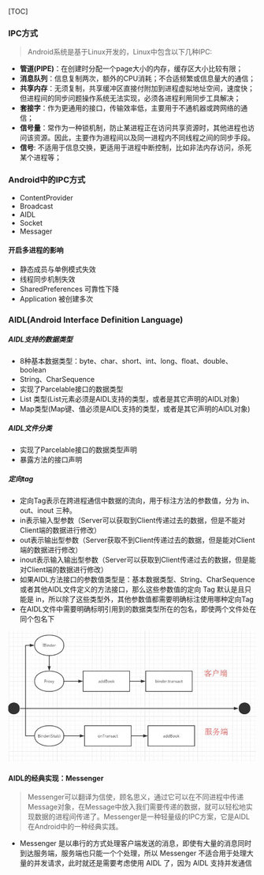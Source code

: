 [TOC]

### IPC方式
> Android系统是基于Linux开发的，Linux中包含以下几种IPC:

* **管道(PIPE)**：在创建时分配一个page大小的内存，缓存区大小比较有限；
* **消息队列**：信息复制两次，额外的CPU消耗；不合适频繁或信息量大的通信；
* **共享内存**：无须复制，共享缓冲区直接付附加到进程虚拟地址空间，速度快；但进程间的同步问题操作系统无法实现，必须各进程利用同步工具解决；
* **套接字**：作为更通用的接口，传输效率低，主要用于不通机器或跨网络的通信；
* **信号量**：常作为一种锁机制，防止某进程正在访问共享资源时，其他进程也访问该资源。因此，主要作为进程间以及同一进程内不同线程之间的同步手段。
* **信号**: 不适用于信息交换，更适用于进程中断控制，比如非法内存访问，杀死某个进程等；

### Android中的IPC方式
* ContentProvider
* Broadcast
* AIDL
* Socket
* Messager

#### 开启多进程的影响
* 静态成员与单例模式失效
* 线程同步机制失效
* SharedPreferences 可靠性下降
* Application 被创建多次

### AIDL(Android Interface Definition Language)
##### AIDL支持的数据类型
* 8种基本数据类型：byte、char、short、int、long、float、double、boolean
* String、CharSequence
* 实现了Parcelable接口的数据类型
* List 类型(List元素必须是AIDL支持的类型，或者是其它声明的AIDL对象)
* Map类型(Map键、值必须是AIDL支持的类型，或者是其它声明的AIDL对象)

##### AIDL文件分类
* 实现了Parcelable接口的数据类型声明
* 暴露方法的接口声明

##### 定向tag
* 定向Tag表示在跨进程通信中数据的流向，用于标注方法的参数值，分为 in、out、inout 三种。
* in表示输入型参数（Server可以获取到Client传递过去的数据，但是不能对Client端的数据进行修改）
* out表示输出型参数（Server获取不到Client传递过去的数据，但是能对Client端的数据进行修改）
* inout表示输入输出型参数（Server可以获取到Client传递过去的数据，但是能对Client端的数据进行修改）
* 如果AIDL方法接口的参数值类型是：基本数据类型、String、CharSequence或者其他AIDL文件定义的方法接口，那么这些参数值的定向 Tag 默认是且只能是 in，所以除了这些类型外，其他参数值都需要明确标注使用哪种定向Tag
* 在AIDL文件中需要明确标明引用到的数据类型所在的包名，即使两个文件处在同个包名下

![](ipc-aidl.jpg)

#### AIDL的经典实现：Messenger
> Messenger可以翻译为信使，顾名思义，通过它可以在不同进程中传递Message对象，在Message中放入我们需要传递的数据，就可以轻松地实现数据的进程间传递了。Messenger是一种轻量级的IPC方案，它是AIDL在Android中的一种经典实践。

* Messenger 是以串行的方式处理客户端发送的消息，即使有大量的消息同时到达服务端，服务端也只能一个个处理，所以 Messenger 不适合用于处理大量的并发请求，此时就还是需要考虑使用 AIDL 了，因为 AIDL 支持并发通信

